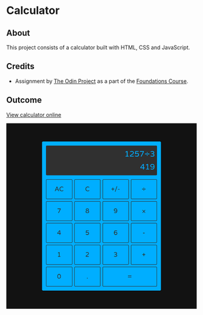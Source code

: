 # Calculator

## About

This project consists of a calculator built with HTML, CSS and JavaScript. 

## Credits

- Assignment by [The Odin Project](https://www.theodinproject.com/) as a part of the [Foundations Course](https://www.theodinproject.com/paths/foundations/courses/foundations).

## Outcome

[View calculator online](https://edi-jr.github.io/calculator/)

![](https://github.com/edi-jr/edi-jr/blob/main/assets/calculator-desktop-screenshot.jpg)
